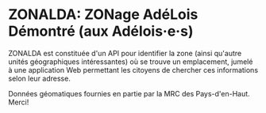 ZONALDA: ZONage AdéLois Démontré (aux Adélois·e·s)
==================================================

ZONALDA est constituée d'un API pour identifier la zone (ainsi
qu'autre unités géographiques intéressantes) où se trouve un
emplacement, jumelé à une application Web permettant les citoyens de
chercher ces informations selon leur adresse.

Données géomatiques fournies en partie par la MRC des Pays-d'en-Haut.
Merci!
